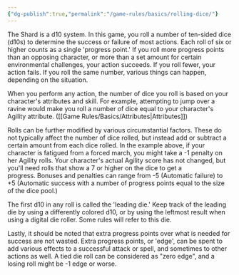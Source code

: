 ```yaml
---
{"dg-publish":true,"permalink":"/game-rules/basics/rolling-dice/"}
---
```


The Shard is a d10 system. In this game, you roll a number of ten-sided dice (d10s) to determine the success or failure of most actions. Each roll of six or higher counts as a single 'progress point.' If you roll more progress points than an opposing character, or more than a set amount for certain environmental challenges, your action succeeds. If you roll fewer, your action fails. If you roll the same number, various things can happen, depending on the situation. 

When you perform any action, the number of dice you roll is based on your character's attributes and skill. For example, attempting to jump over a ravine would make you roll a number of dice equal to your character's Agility attribute. ([[Game Rules/Basics/Attributes\|Attributes]]) 

Rolls can be further modified by various circumstantial factors. These do not typically affect the number of dice rolled, but instead add or subtract a certain amount from each dice rolled. In the example above, if your character is fatigued from a forced march, you might take a -1 penalty on her Agility rolls. Your character's actual Agility score has not changed, but you'll need rolls that show a 7 or higher on the dice to get a progress. Bonuses and penalties can range from -5 (Automatic failure) to +5 (Automatic success with a number of progress points equal to the size of the dice pool.) 

The first d10 in any roll is called the 'leading die.' Keep track of the leading die by using a differently colored d10, or by using the leftmost result when using a digital die roller. Some rules will refer to this die. 

Lastly, it should be noted that extra progress points over what is needed for success are not wasted. Extra progress points, or 'edge', can be spent to add various effects to a successful attack or spell, and sometimes to other actions as well. A tied die roll can be considered as "zero edge", and a losing roll might be -1 edge or worse.